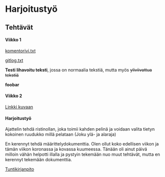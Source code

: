 # Harjoitustyö

## Tehtävät

#### Viikko 1

[komentorivi.txt](https://github.com/TatuSorjonen/ot-harjoitustyo/blob/main/laskarit/viikko1/komentorivi.txt)

[gitlog.txt](https://github.com/TatuSorjonen/ot-harjoitustyo/blob/main/laskarit/viikko1/gitlog.txt)

**Testi lihavoitu teksti**, jossa on normaalia tekstiä, mutta myös 
~~yliviivattua tekstiä~~

**foobar**

#### Viikko 2

[Linkki kuvaan](https://github.com/TatuSorjonen/ot-harjoitustyo/blob/main/laskarit/viikko2/Screenshot%20from%202022-03-29%2019-59-24.png)


#### Harjoitustyö

Ajattelin tehdä ristinollan, joka toimii kahden pelinä ja voidaan valita
tietyn kokoinen ruudukko millä pelataan (Joku ylä- ja alaraja)

En kerennyt tehdä määrittelydokumenttia. Olen ollut koko edellisen viikon ja tämän viikon koronassa ja kovassa kuumeessa. Tänään oli ainut päivä milloin vähän helpotti illalla ja pystyin tekemään nuo muut tehtävät, mutta en kerennyt tekemään dokumenttia.

[Tuntikirjanpito](https://github.com/TatuSorjonen/ot-harjoitustyo/blob/main/tuntikirjanpito.md)
